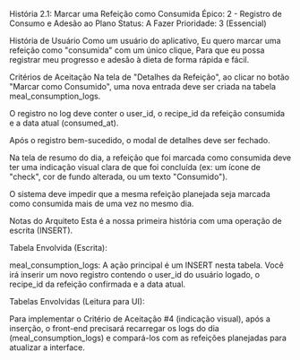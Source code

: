 História 2.1: Marcar uma Refeição como Consumida
Épico: 2 - Registro de Consumo e Adesão ao Plano
Status: A Fazer
Prioridade: 3 (Essencial)

História de Usuário
Como um usuário do aplicativo,
Eu quero marcar uma refeição como "consumida" com um único clique,
Para que eu possa registrar meu progresso e adesão à dieta de forma rápida e fácil.

Critérios de Aceitação
Na tela de "Detalhes da Refeição", ao clicar no botão "Marcar como Consumido", uma nova entrada deve ser criada na tabela meal_consumption_logs.

O registro no log deve conter o user_id, o recipe_id da refeição consumida e a data atual (consumed_at).

Após o registro bem-sucedido, o modal de detalhes deve ser fechado.

Na tela de resumo do dia, a refeição que foi marcada como consumida deve ter uma indicação visual clara de que foi concluída (ex: um ícone de "check", cor de fundo alterada, ou um texto "Consumido").

O sistema deve impedir que a mesma refeição planejada seja marcada como consumida mais de uma vez no mesmo dia.

Notas do Arquiteto
Esta é a nossa primeira história com uma operação de escrita (INSERT).

Tabela Envolvida (Escrita):

meal_consumption_logs: A ação principal é um INSERT nesta tabela. Você irá inserir um novo registro contendo o user_id do usuário logado, o recipe_id da refeição confirmada e a data atual.

Tabelas Envolvidas (Leitura para UI):

Para implementar o Critério de Aceitação #4 (indicação visual), após a inserção, o front-end precisará recarregar os logs do dia (meal_consumption_logs) e compará-los com as refeições planejadas para atualizar a interface.